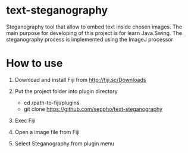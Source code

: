 # text-steganography
Steganography tool that allow to embed text inside chosen images. The main purpose for developing of this project is for learn Java.Swing.
The steganography process is implemented using the ImageJ processor

# How to use
1. Download and install Fiji from http://fiji.sc/Downloads
2. Put the project folder into plugin directory
  	- cd /path-to-fiji/plugins
  	- git clone https://github.com/seppho/text-steganography
3. Exec Fiji

4. Open a image file from Fiji

5. Select Steganography from plugin menu
